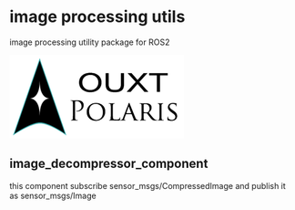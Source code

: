 # image processing utils
image processing utility package for ROS2

![Developed By OUXT Polaris](img/logo.png "Logo")

## image_decompressor_component

this component subscribe sensor_msgs/CompressedImage and publish it as sensor_msgs/Image